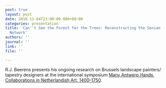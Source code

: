 ```yaml
---
post: true
layout: post
date: 2018-11-04T23:00:00.000+00:00
categories: presentation
title: 'Can''t See the Forest for the Trees: Reconstructing the Sonian Forest Painters''
  Network'
authors: ''
journal: ''
link: ''
file: ''

---
```

R.J. Beerens presents his ongoing research on Brussels landscape painters/ tapestry designers at the international symposium [Many Antwerp Hands. Collaborations in Netherlandish Art, 1400–1750](https://www.rubenianum.be/en/activity/international-conference-many-antwerp-hands).